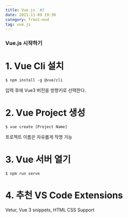 ```yaml
---
title: Vue.js `#1
date: 2021-11-09 19:30
category: front-end
tag: vue.js
---
```


### Vue.js 시작하기

# 1. Vue Cli 설치
```
$ npm install -g @vue/cli
```

입력 후에 Vue3 버전을 방향키로 선택한다.

# 2. Vue Project 생성

```
$ vue create [Project Name]
```
프로젝트 이름은 자유롭게 작명 가능

# 3. Vue 서버 열기

```
$ npm run serve
```

# 4. 추천 VS Code Extensions

Vetur, Vue 3 snippets, HTML CSS Support